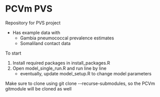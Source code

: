 # PCVm PVS
Repository for PVS project
- Has example data with
  - Gambia pneumococcal prevalence estimates
  - Somaliland contact data

To start
1. Install required packages in install_packages.R
2. Open model_single_run.R and run line by line
   - eventually, update model_setup.R to change model parameters

Make sure to clone using git clone --recurse-submodules, so the PCVm gitmodule will be cloned as well
